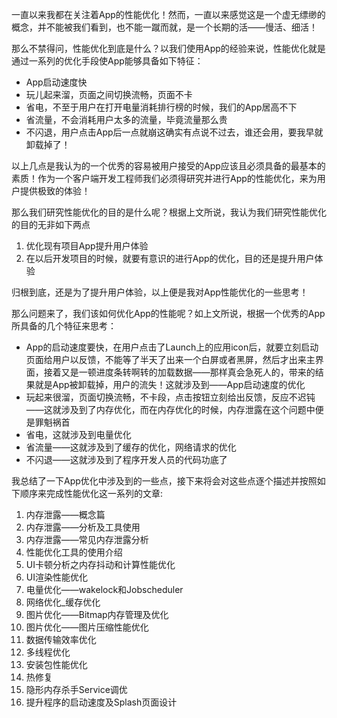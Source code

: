 一直以来我都在关注着App的性能优化！然而，一直以来感觉这是一个虚无缥缈的概念，并不能被我们看到，也不能一蹴而就，是一个长期的活——慢活、细活！

那么不禁得问，性能优化到底是什么？以我们使用App的经验来说，性能优化就是通过一系列的优化手段使App能够具备如下特征：

* App启动速度快
* 玩儿起来溜，页面之间切换流畅，页面不卡
* 省电，不至于用户在打开电量消耗排行榜的时候，我们的App居高不下
* 省流量，不会消耗用户太多的流量，毕竟流量那么贵
* 不闪退，用户点击App后一点就崩这确实有点说不过去，谁还会用，要我早就卸载掉了！

以上几点是我认为的一个优秀的容易被用户接受的App应该且必须具备的最基本的素质！作为一个客户端开发工程师我们必须得研究并进行App的性能优化，来为用户提供极致的体验！

那么我们研究性能优化的目的是什么呢？根据上文所说，我认为我们研究性能优化的目的无非如下两点

1. 优化现有项目App提升用户体验
2. 在以后开发项目的时候，就要有意识的进行App的优化，目的还是提升用户体验

归根到底，还是为了提升用户体验，以上便是我对App性能优化的一些思考！

那么问题来了，我们该如何优化App的性能呢？如上文所说，根据一个优秀的App所具备的几个特征来思考：

* App的启动速度要快，在用户点击了Launch上的应用icon后，就要立刻启动页面给用户以反馈，不能等了半天了出来一个白屏或者黑屏，然后才出来主界面，接着又是一顿进度条转啊转的加载数据——那样真会急死人的，带来的结果就是App被卸载掉，用户的流失！这就涉及到——App启动速度的优化
* 玩起来很溜，页面切换流畅，不卡段，点击按钮立刻给出反馈，反应不迟钝——这就涉及到了内存优化，而在内存优化的时候，内存泄露在这个问题中便是罪魁祸首
* 省电，这就涉及到电量优化
* 省流量——这就涉及到了缓存的优化，网络请求的优化
* 不闪退——这就涉及到了程序开发人员的代码功底了

我总结了一下App优化中涉及到的一些点，接下来将会对这些点逐个描述并按照如下顺序来完成性能优化这一系列的文章:

1. 内存泄露——概念篇
2. 内存泄露——分析及工具使用
3. 内存泄露——常见内存泄露分析
4. 性能优化工具的使用介绍
5. UI卡顿分析之内存抖动和计算性能优化
6. UI渲染性能优化
7. 电量优化——wakelock和Jobscheduler
8. 网络优化_缓存优化
9. 图片优化——Bitmap内存管理及优化
10. 图片优化——图片压缩性能优化
11. 数据传输效率优化
12. 多线程优化
13. 安装包性能优化
14. 热修复
15. 隐形内存杀手Service调优
16. 提升程序的启动速度及Splash页面设计


